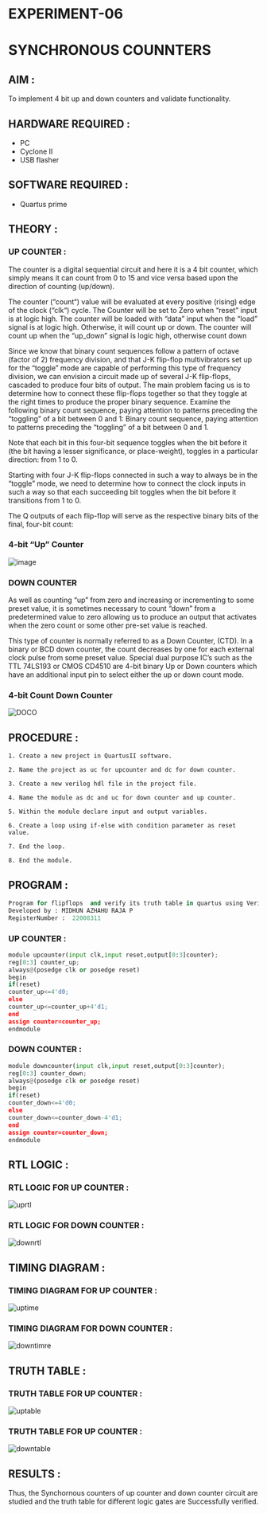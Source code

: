 # EXPERIMENT-06 
# SYNCHRONOUS COUNNTERS

## AIM : 
To implement 4 bit up and down counters and validate  functionality.
## HARDWARE REQUIRED :
- PC
- Cyclone II 
- USB flasher
## SOFTWARE REQUIRED : 
- Quartus prime
## THEORY : 

### UP COUNTER  :

The counter is a digital sequential circuit and here it is a 4 bit counter, which simply means it can count from 0 to 15 and vice versa based upon the direction of counting (up/down). 

The counter (“count“) value will be evaluated at every positive (rising) edge of the clock (“clk“) cycle.
The Counter will be set to Zero when “reset” input is at logic high.
The counter will be loaded with “data” input when the “load” signal is at logic high. Otherwise, it will count up or down.
The counter will count up when the “up_down” signal is logic high, otherwise count down

Since we know that binary count sequences follow a pattern of octave (factor of 2) frequency division, and that J-K flip-flop multivibrators set up for the “toggle” mode are capable of performing this type of frequency division, we can envision a circuit made up of several J-K flip-flops, cascaded to produce four bits of output.
The main problem facing us is to determine how to connect these flip-flops together so that they toggle at the right times to produce the proper binary sequence.
Examine the following binary count sequence, paying attention to patterns preceding the “toggling” of a bit between 0 and 1:
Binary count sequence, paying attention to patterns preceding the “toggling” of a bit between 0 and 1.

Note that each bit in this four-bit sequence toggles when the bit before it (the bit having a lesser significance, or place-weight), toggles in a particular direction: from 1 to 0.



 
 

Starting with four J-K flip-flops connected in such a way to always be in the “toggle” mode, we need to determine how to connect the clock inputs in such a way so that each succeeding bit toggles when the bit before it transitions from 1 to 0.

The Q outputs of each flip-flop will serve as the respective binary bits of the final, four-bit count:

 
 

### 4-bit “Up” Counter
![image](https://user-images.githubusercontent.com/36288975/169644758-b2f4339d-9532-40c5-af40-8f4f8c942e2c.png)



### DOWN COUNTER 

As well as counting “up” from zero and increasing or incrementing to some preset value, it is sometimes necessary to count “down” from a predetermined value to zero allowing us to produce an output that activates when the zero count or some other pre-set value is reached.

This type of counter is normally referred to as a Down Counter, (CTD). In a binary or BCD down counter, the count decreases by one for each external clock pulse from some preset value. Special dual purpose IC’s such as the TTL 74LS193 or CMOS CD4510 are 4-bit binary Up or Down counters which have an additional input pin to select either the up or down count mode.


### 4-bit Count Down Counter

![DOCO](https://user-images.githubusercontent.com/118054670/215304666-d754970d-9995-458c-a612-0da68ce9147a.png)



## PROCEDURE :
```
1. Create a new project in QuartusII software.

2. Name the project as uc for upcounter and dc for down counter.

3. Create a new verilog hdl file in the project file.

4. Name the module as dc and uc for down counter and up counter.

5. Within the module declare input and output variables.

6. Create a loop using if-else with condition parameter as reset value.

7. End the loop.

8. End the module.
```
## PROGRAM :
```python
Program for flipflops  and verify its truth table in quartus using Verilog programming.
Developed by : MIDHUN AZHAHU RAJA P 
RegisterNumber :  22008311
```
### UP COUNTER :
```python
module upcounter(input clk,input reset,output[0:3]counter);
reg[0:3] counter_up;
always@(posedge clk or posedge reset)
begin
if(reset)
counter_up<=4'd0;
else
counter_up<=counter_up+4'd1;
end
assign counter=counter_up;
endmodule
```
### DOWN COUNTER :

```python
module downcounter(input clk,input reset,output[0:3]counter);
reg[0:3] counter_down;
always@(posedge clk or posedge reset)
begin
if(reset)
counter_down<=4'd0;
else
counter_down<=counter_down-4'd1;
end
assign counter=counter_down;
endmodule
```


## RTL LOGIC :

### RTL LOGIC FOR UP COUNTER :



![uprtl](https://user-images.githubusercontent.com/118054670/215304931-86b6106d-41c4-4be3-aaa4-7e30afbb7407.png)


### RTL LOGIC FOR DOWN COUNTER :


![downrtl](https://user-images.githubusercontent.com/118054670/215304939-51b1b4a7-39e4-4cc0-b8e9-63855d894a2e.png)



## TIMING DIAGRAM :

### TIMING DIAGRAM FOR UP COUNTER :

![uptime](https://user-images.githubusercontent.com/118054670/215304995-152fe369-2f4c-47da-8fdf-c1bb6ec630c7.png)


### TIMING DIAGRAM FOR DOWN COUNTER :


![downtimre](https://user-images.githubusercontent.com/118054670/215304997-eb4174ac-c1dd-4c13-b9e7-5e915970c263.png)



## TRUTH TABLE :

### TRUTH TABLE FOR UP COUNTER :

![uptable](https://user-images.githubusercontent.com/118054670/215305000-405fb23f-5d69-4da3-9446-8e040e19f0a7.png)


### TRUTH TABLE FOR UP COUNTER :

![downtable](https://user-images.githubusercontent.com/118054670/215305005-52b191af-1ecb-4690-b899-1ae7a4c70a40.png)

## RESULTS :

Thus, the Synchornous counters of up counter and down counter circuit are studied and the truth table for different logic gates are Successfully verified.



